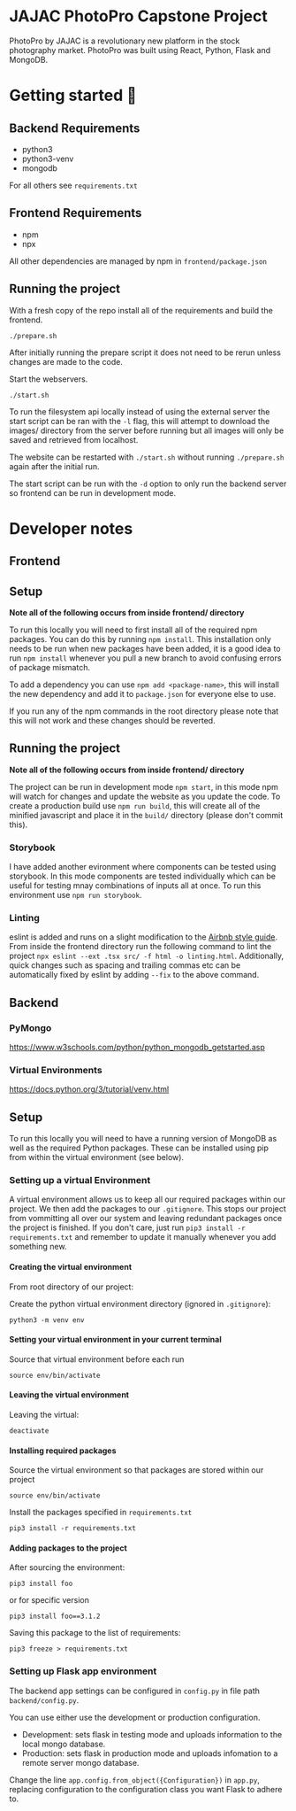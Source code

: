 # JAJAC PhotoPro Capstone Project

PhotoPro by JAJAC is a revolutionary new platform in the stock photography market.
PhotoPro was built using React, Python, Flask and MongoDB.

# Getting started 🚀

## Backend Requirements

- python3
- python3-venv
- mongodb

For all others see `requirements.txt`

## Frontend Requirements

- npm
- npx

All other dependencies are managed by npm in `frontend/package.json`

## Running the project

With a fresh copy of the repo install all of the requirements and build the frontend.

`./prepare.sh`

After initially running the prepare script it does not need to be rerun unless changes are made to the code.

Start the webservers.

`./start.sh`

To run the filesystem api locally instead of using the external server the start script can be ran with the `-l` flag, this will attempt to download the images/ directory from the server before running but all images will only be saved and retrieved from localhost.

The website can be restarted with `./start.sh` without running `./prepare.sh` again after the initial run.

The start script can be run with the `-d` option to only run the backend server so frontend can be run in development mode.

# Developer notes

## Frontend

## Setup

**Note all of the following occurs from inside frontend/ directory**

To run this locally you will need to first install all of the required npm packages. You can do this by running `npm install`. This installation only needs to be run when new packages have been added, it is a good idea to run `npm install` whenever you pull a new branch to avoid confusing errors of package mismatch.

To add a dependency you can use `npm add <package-name>`, this will install the new dependency and add it to `package.json` for everyone else to use.

If you run any of the npm commands in the root directory please note that this will not work and these changes should be reverted.

## Running the project

**Note all of the following occurs from inside frontend/ directory**

The project can be run in development mode `npm start`, in this mode npm will watch for changes and update the website as you update the code. To create a production build use `npm run build`, this will create all of the minified javascript and place it in the `build/` directory (please don't commit this).

### Storybook

I have added another evironment where components can be tested using storybook. In this mode components are tested individually which can be useful for testing mnay combinations of inputs all at once. To run this environment use `npm run storybook`.

### Linting

eslint is added and runs on a slight modification to the [Airbnb style guide](https://github.com/airbnb/javascript/tree/master/react). From inside the frontend directory run the following command to lint the project `npx eslint --ext .tsx src/ -f html -o linting.html`. Additionally, quick changes such as spacing and trailing commas etc can be automatically fixed by eslint by adding `--fix` to the above command.

## Backend

### PyMongo

https://www.w3schools.com/python/python_mongodb_getstarted.asp

### Virtual Environments

https://docs.python.org/3/tutorial/venv.html

## Setup

To run this locally you will need to have a running version of MongoDB as well as the required Python packages. These can be installed using pip from within the virtual environment (see below).

### Setting up a virtual Environment

A virtual environment allows us to keep all our required packages within our project. We then add the packages to our `.gitignore`. This stops our project from vommitting all over our system and leaving redundant packages once the project is finished. If you don't care, just run `pip3 install -r requirements.txt` and remember to update it manually whenever you add something new.

#### Creating the virtual environment

From root directory of our project:

Create the python virtual environment directory (ignored in `.gitignore`):

`python3 -m venv env`

#### Setting your virtual environment in your current terminal

Source that virtual environment before each run

`source env/bin/activate`

#### Leaving the virtual environment

Leaving the virtual:

`deactivate`

#### Installing required packages

Source the virtual environment so that packages are stored within our project

`source env/bin/activate`

Install the packages specified in `requirements.txt`

`pip3 install -r requirements.txt`

#### Adding packages to the project

After sourcing the environment:

`pip3 install foo`

or for specific version

`pip3 install foo==3.1.2`

Saving this package to the list of requirements:

`pip3 freeze > requirements.txt`

### Setting up Flask app environment

The backend app settings can be configured in `config.py` in file path `backend/config.py`.

You can use either use the development or production configuration.

- Development: sets flask in testing mode and uploads information to the local mongo database.
- Production: sets flask in production mode and uploads infomation to a remote server mongo database.

Change the line `app.config.from_object({Configuration})` in `app.py`, replacing configuration to the configuration class you want Flask to adhere to.
